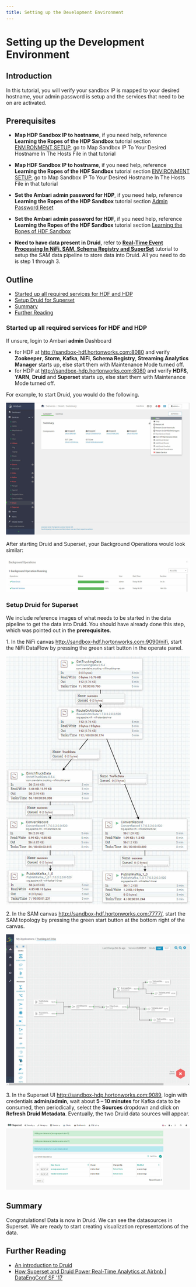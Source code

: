 ```yaml
---
title: Setting up the Development Environment
---
```


# Setting up the Development Environment

## Introduction

In this tutorial, you will verify your sandbox IP is mapped to your desired hostname, your admin password is setup and the services that need to be on are activated.

## Prerequisites

- **Map HDP Sandbox IP to hostname**, if you need help, reference **Learning the Ropes of the HDP Sandbox** tutorial section [ENVIRONMENT SETUP](https://hortonworks.com/tutorial/learning-the-ropes-of-the-hortonworks-sandbox/#environment-setup), go to Map Sandbox IP To Your Desired Hostname In The Hosts File in that tutorial

- **Map HDF Sandbox IP to hostname**, if you need help, reference **Learning the Ropes of the HDF Sandbox** tutorial section [ENVIRONMENT SETUP](https://hortonworks.com/tutorial/getting-started-with-cdf-sandbox/#environment-setup), go to Map Sandbox IP To Your Desired Hostname In The Hosts File in that tutorial

- **Set the Ambari admin password for HDP**, if you need help, reference **Learning the Ropes of the HDP Sandbox** tutorial section [Admin Password Reset](https://hortonworks.com/tutorial/learning-the-ropes-of-the-cdf-sandbox/#admin-password-reset)

- **Set the Ambari admin password for HDF**, if you need help, reference **Learning the Ropes of the HDF Sandbox** tutorial section [Learning the Ropes of HDF Sandbox](https://hortonworks.com/tutorial/getting-started-with-cdf-sandbox/#admin-password-reset)

- **Need to have data present in Druid**, refer to **[Real-Time Event Processing In NiFi, SAM, Schema Registry and SuperSet](https://hortonworks.com/tutorial/real-time-event-processing-in-nifi-sam-schema-registry-and-superset/)** tutorial to setup the SAM data pipeline to store data into Druid. All you need to do is step 1 through 3.

## Outline

- [Started up all required services for HDF and HDP](#started-up-all-required-services-for-hdf-and-hdp)
- [Setup Druid for Superset](#setup-druid-for-superset)
- [Summary](#summary)
- [Further Reading](#further-reading)

### Started up all required services for HDF and HDP

If unsure, login to Ambari **admin** Dashboard

- for HDF at http://sandbox-hdf.hortonworks.com:8080 and verify **Zookeeper**, **Storm**, **Kafka**,  **NiFi**, **Schema Registry**, **Streaming Analytics Manager** starts up, else start them with Maintenance Mode turned off.
- for HDP at http://sandbox-hdp.hortonworks.com:8080 and verify **HDFS**, **YARN**, **Druid** and **Superset** starts up, else start them with Maintenance Mode turned off.

For example, to start Druid, you would do the following.

![druid-service-start.jpg](assets/images/druid-service-start.jpg)

After starting Druid and Superset, your Background Operations would look similar:

![druid-superset-started.jpg](assets/images/druid-superset-started.jpg)

### Setup Druid for Superset

We include reference images of what needs to be started in the data
pipeline to get the data into Druid. You should have already done this step,
which was pointed out in the **prerequisites**.

1\. In the NiFi canvas http://sandbox-hdf.hortonworks.com:9090/nifi, start the
NiFi DataFlow by pressing the green start button in the operate panel.

![nifi-trucking-iot-flow.jpg](assets/images/nifi-trucking-iot-flow.jpg)

2\. In the SAM canvas http://sandbox-hdf.hortonworks.com:7777/, start the SAM
topology by pressing the green start button at the bottom right of the canvas.

![sam-trucking-iot-topology](assets/images/sam-trucking-iot-topology.jpg)

3\. In the Superset UI http://sandbox-hdp.hortonworks.com:9089, login
with credentials **admin/admin**, wait about **5 – 10 minutes** for Kafka data
to be consumed, then periodically, select the **Sources** dropdown and click on
**Refresh Druid Metadata**. Eventually, the two Druid data sources will appear.

![druid_metadata](assets/images/druid_metadata.jpg)

## Summary

Congratulations! Data is now in Druid. We can see the datasources in Superset.
We are ready to start creating visualization representations of the data.

## Further Reading

- [An introduction to Druid](https://www.youtube.com/watch?v=JEhmHsN8jZI)
- [How Superset and Druid Power Real-Time Analytics at Airbnb | DataEngConf SF '17](https://www.youtube.com/watch?v=W_Sp4jo1ACg)
